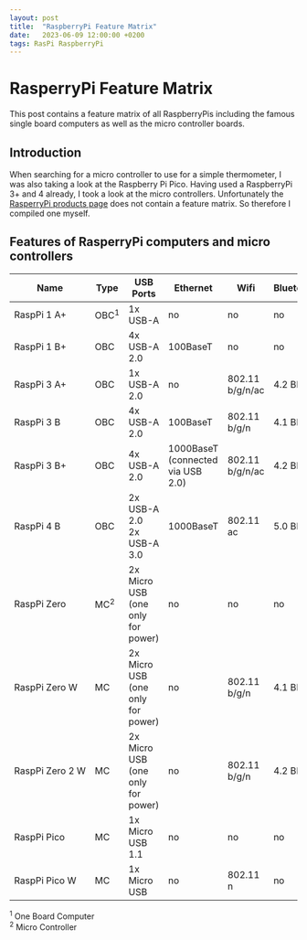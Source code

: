 ```yaml
---
layout: post
title:  "RaspberryPi Feature Matrix"
date:   2023-06-09 12:00:00 +0200
tags: RasPi RaspberryPi
---
```


# RasperryPi Feature Matrix

This post contains a feature matrix of all RaspberryPis including the famous single board computers as well as the micro controller boards.

## Introduction

When searching for a micro controller to use for a simple thermometer, I was also taking a look at the Raspberry Pi Pico.
Having used a RaspberryPi 3+ and 4 already, I took a look at the micro controllers.
Unfortunately the [RasperryPi products page](https://www.raspberrypi.com/products/) does not contain a feature matrix.
So therefore I compiled one myself.

## Features of RasperryPi computers and micro controllers

| Name | Type | USB Ports | Ethernet | Wifi | Bluetooth |
| ---- | ---- | --------- | -------- | ---- | --------- |
| RaspPi&nbsp;1&nbsp;A+ | OBC<sup>1</sup> | 1x USB-A | no | no | no |
| RaspPi&nbsp;1&nbsp;B+ | OBC | 4x USB-A 2.0 | 100BaseT | no | no |
| RaspPi&nbsp;3&nbsp;A+ | OBC | 1x USB-A 2.0 | no | 802.11 b/g/n/ac | 4.2 BLE |
| RaspPi&nbsp;3&nbsp;B | OBC | 4x USB-A 2.0 | 100BaseT | 802.11 b/g/n | 4.1 BLE |
| RaspPi&nbsp;3&nbsp;B+ | OBC | 4x USB-A 2.0 | 1000BaseT (connected via USB 2.0) | 802.11 b/g/n/ac | 4.2 BLE |
| RaspPi&nbsp;4&nbsp;B | OBC | 2x USB-A 2.0<br />2x USB-A 3.0 | 1000BaseT | 802.11 ac | 5.0 BLE |
| RaspPi&nbsp;Zero | MC<sup>2</sup> | 2x Micro USB (one only for power) | no | no | no |
| RaspPi&nbsp;Zero&nbsp;W | MC | 2x Micro USB (one only for power) | no | 802.11 b/g/n | 4.1 BLE |
| RaspPi&nbsp;Zero&nbsp;2&nbsp;W | MC | 2x Micro USB (one only for power) | no | 802.11 b/g/n | 4.2 BLE |
| RaspPi&nbsp;Pico | MC | 1x Micro USB 1.1 | no | no | no |
| RaspPi&nbsp;Pico&nbsp;W | MC | 1x Micro USB | no | 802.11 n | no |

<sup>1</sup> One Board Computer  
<sup>2</sup> Micro Controller
